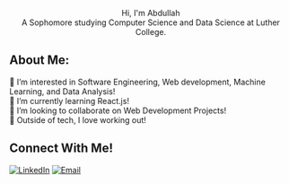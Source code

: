 <p align="center">
  Hi, I'm Abdullah
  <br>
  A Sophomore studying Computer Science and Data Science at Luther College.
</p>

## About Me:
👀 I’m interested in Software Engineering, Web development, Machine Learning, and Data Analysis!<br>
🌱 I’m currently learning React.js!<br>
💞️ I’m looking to collaborate on Web Development Projects!<br>
🥏 Outside of tech, I love working out!<br>

## Connect With Me!
[![LinkedIn](https://img.shields.io/badge/LinkedIn-blue?logo=linkedin&logoColor=white)](https://linkedin.com/in/abd785)
[![Email](https://img.shields.io/badge/Email-red?logo=gmail&logoColor=white)](mailto:abdullahali.3.3.2006@gmail.com)

